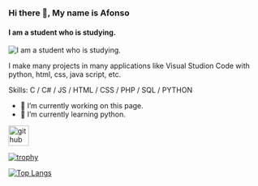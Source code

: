 ### Hi there 👋, My name is Afonso
#### I am a student who is studying. 
![I am a student who is studying. ](https://arturssmirnovs.github.io/github-profile-readme-generator/images/banner.png)

I make many projects in many applications like Visual Studion Code with python, html, css, java script, etc.

Skills: C / C# / JS / HTML / CSS / PHP / SQL / PYTHON

- 🔭 I’m currently working on this page. 
- 🌱 I’m currently learning python. 


[<img src='https://cdn.jsdelivr.net/npm/simple-icons@3.0.1/icons/github.svg' alt='github' height='40'>](https://github.com/afonsomoreira1)  

[![trophy](https://github-profile-trophy.vercel.app/?username=afonsomoreira1)](https://github.com/ryo-ma/github-profile-trophy)

[![Top Langs](https://github-readme-stats.vercel.app/api/top-langs/?username=afonsomoreira1)](https://github.com/anuraghazra/github-readme-stats)

